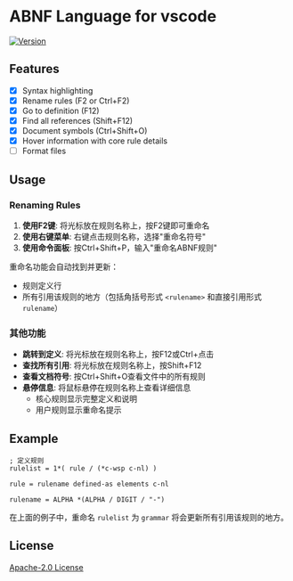 # ABNF Language for vscode

[![Version](https://vsmarketplacebadge.apphb.com/version/arniu.vscode-abnf.svg)](https://marketplace.visualstudio.com/items?itemName=arniu.vscode-abnf)

## Features

- [x] Syntax highlighting
- [x] Rename rules (F2 or Ctrl+F2)
- [x] Go to definition (F12)
- [x] Find all references (Shift+F12)
- [x] Document symbols (Ctrl+Shift+O)
- [x] Hover information with core rule details
- [ ] Format files

## Usage

### Renaming Rules

1. **使用F2键**: 将光标放在规则名称上，按F2键即可重命名
2. **使用右键菜单**: 右键点击规则名称，选择"重命名符号"
3. **使用命令面板**: 按Ctrl+Shift+P，输入"重命名ABNF规则"

重命名功能会自动找到并更新：
- 规则定义行
- 所有引用该规则的地方（包括角括号形式 `<rulename>` 和直接引用形式 `rulename`）

### 其他功能

- **跳转到定义**: 将光标放在规则名称上，按F12或Ctrl+点击
- **查找所有引用**: 将光标放在规则名称上，按Shift+F12
- **查看文档符号**: 按Ctrl+Shift+O查看文件中的所有规则
- **悬停信息**: 将鼠标悬停在规则名称上查看详细信息
  - 核心规则显示完整定义和说明
  - 用户规则显示重命名提示

## Example

```abnf
; 定义规则
rulelist = 1*( rule / (*c-wsp c-nl) )

rule = rulename defined-as elements c-nl

rulename = ALPHA *(ALPHA / DIGIT / "-")
```

在上面的例子中，重命名 `rulelist` 为 `grammar` 将会更新所有引用该规则的地方。

## License

[Apache-2.0 License](LICENSE.txt)
